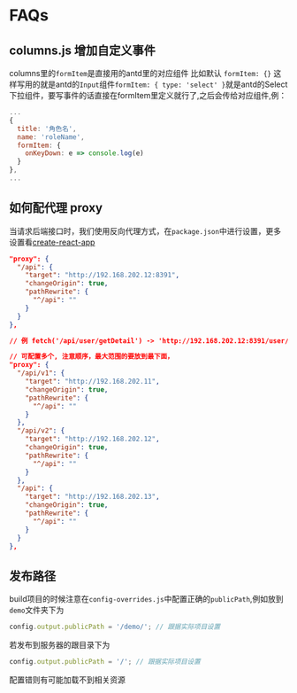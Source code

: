 # FAQs

## columns.js 增加自定义事件
columns里的`formItem`是直接用的antd里的对应组件 比如默认 `formItem: {}` 这样写用的就是antd的`Input`组件`formItem: { type: 'select' }`就是antd的Select下拉组件，要写事件的话直接在formItem里定义就行了,之后会传给对应组件,例：
```js
...
{
  title: '角色名',
  name: 'roleName',
  formItem: {
    onKeyDown: e => console.log(e)
  }
},
...
```

## 如何配代理 proxy

当请求后端接口时，我们使用反向代理方式，在`package.json`中进行设置，更多设置看[create-react-app](https://github.com/facebook/create-react-app/blob/master/packages/react-scripts/template/README.md#proxying-api-requests-in-development)
```json
"proxy": {
  "/api": {
    "target": "http://192.168.202.12:8391",
    "changeOrigin": true,
    "pathRewrite": {
      "^/api": ""
    }
  }
},

// 例 fetch('/api/user/getDetail') -> 'http://192.168.202.12:8391/user/getDetail'

// 可配置多个, 注意顺序，最大范围的要放到最下面，
"proxy": {
  "/api/v1": {
    "target": "http://192.168.202.11",
    "changeOrigin": true,
    "pathRewrite": {
      "^/api": ""
    }
  },
  "/api/v2": {
    "target": "http://192.168.202.12",
    "changeOrigin": true,
    "pathRewrite": {
      "^/api": ""
    }
  },
  "/api": {
    "target": "http://192.168.202.13",
    "changeOrigin": true,
    "pathRewrite": {
      "^/api": ""
    }
  }
},
```

## 发布路径

build项目的时候注意在`config-overrides.js`中配置正确的`publicPath`,例如放到`demo`文件夹下为
```js
config.output.publicPath = '/demo/'; // 跟据实际项目设置
```
若发布到服务器的跟目录下为
```js
config.output.publicPath = '/'; // 跟据实际项目设置
```
配置错则有可能加载不到相关资源
